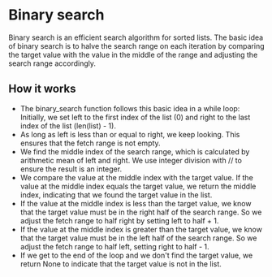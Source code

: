 # Binary search

Binary search is an efficient search algorithm for sorted lists. The basic idea of binary search is to halve the search range on each iteration by comparing the target value with the value in the middle of the range and adjusting the search range accordingly.

## How it works

- The binary_search function follows this basic idea in a while loop:
  Initially, we set left to the first index of the list (0) and right to the last index of the list (len(list) - 1).
- As long as left is less than or equal to right, we keep looking. This ensures that the fetch range is not empty.
- We find the middle index of the search range, which is calculated by arithmetic mean of left and right. We use integer division with // to ensure the result is an integer.
- We compare the value at the middle index with the target value. If the value at the middle index equals the target value, we return the middle index, indicating that we found the target value in the list.
- If the value at the middle index is less than the target value, we know that the target value must be in the right half of the search range. So we adjust the fetch range to half right by setting left to half + 1.
- If the value at the middle index is greater than the target value, we know that the target value must be in the left half of the search range. So we adjust the fetch range to half left, setting right to half - 1.
- If we get to the end of the loop and we don't find the target value, we return None to indicate that the target value is not in the list.
